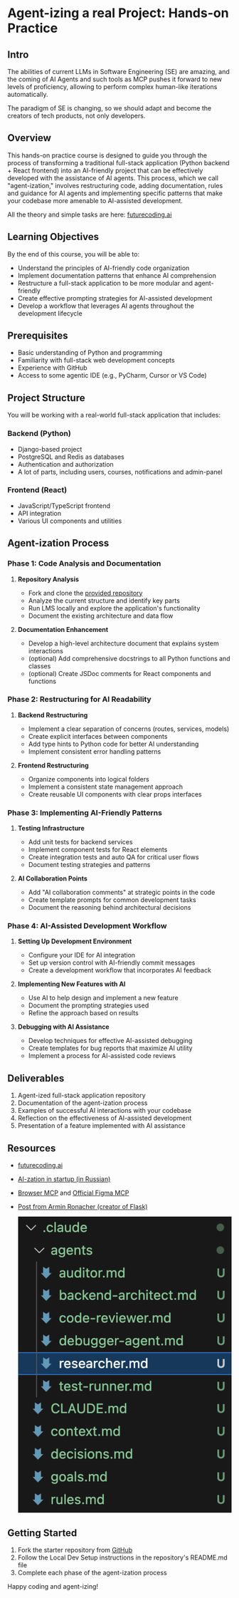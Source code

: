 # Agent-izing a real Project: Hands-on Practice

## Intro
The abilities of current LLMs in Software Engineering (SE) are amazing, and the coming of AI Agents and such tools as MCP pushes it forward to new levels of proficiency,
allowing to perform complex human-like iterations automatically.

The paradigm of SE is changing, so we should adapt and become the creators of tech products, not only developers.

## Overview
This hands-on practice course is designed to guide you through the process of transforming a traditional full-stack application (Python backend + React frontend) 
into an AI-friendly project that can be effectively developed with the assistance of AI agents. 
This process, which we call "agent-ization," involves restructuring code, 
adding documentation, rules and guidance for AI agents 
and implementing specific patterns that make your codebase more amenable to AI-assisted development.

All the theory and simple tasks are here: [futurecoding.ai](https://futurecoding.ai)


## Learning Objectives
By the end of this course, you will be able to:
- Understand the principles of AI-friendly code organization
- Implement documentation patterns that enhance AI comprehension
- Restructure a full-stack application to be more modular and agent-friendly
- Create effective prompting strategies for AI-assisted development
- Develop a workflow that leverages AI agents throughout the development lifecycle

## Prerequisites
- Basic understanding of Python and programming
- Familiarity with full-stack web development concepts
- Experience with GitHub
- Access to some agentic IDE (e.g., PyCharm, Cursor or VS Code)

## Project Structure
You will be working with a real-world full-stack application that includes:

### Backend (Python)
- Django-based project
- PostgreSQL and Redis as databases
- Authentication and authorization
- A lot of parts, including users, courses, notifications and admin-panel

### Frontend (React)
- JavaScript/TypeScript frontend
- API integration
- Various UI components and utilities

## Agent-ization Process

### Phase 1: Code Analysis and Documentation
1. **Repository Analysis**
   - Fork and clone the [provided repository](https://github.com/jetbrains-academy/lms)
   - Analyze the current structure and identify key parts
   - Run LMS locally and explore the application's functionality
   - Document the existing architecture and data flow

2. **Documentation Enhancement**
   - Develop a high-level architecture document that explains system interactions
   - (optional) Add comprehensive docstrings to all Python functions and classes
   - (optional) Create JSDoc comments for React components and functions

### Phase 2: Restructuring for AI Readability
1. **Backend Restructuring**
   - Implement a clear separation of concerns (routes, services, models)
   - Create explicit interfaces between components
   - Add type hints to Python code for better AI understanding
   - Implement consistent error handling patterns

2. **Frontend Restructuring**
   - Organize components into logical folders
   - Implement a consistent state management approach
   - Create reusable UI components with clear props interfaces

### Phase 3: Implementing AI-Friendly Patterns
1. **Testing Infrastructure**
   - Add unit tests for backend services
   - Implement component tests for React elements
   - Create integration tests and auto QA for critical user flows
   - Document testing strategies and patterns

2. **AI Collaboration Points**
   - Add "AI collaboration comments" at strategic points in the code
   - Create template prompts for common development tasks
   - Document the reasoning behind architectural decisions

### Phase 4: AI-Assisted Development Workflow
1. **Setting Up Development Environment**
   - Configure your IDE for AI integration
   - Set up version control with AI-friendly commit messages
   - Create a development workflow that incorporates AI feedback

2. **Implementing New Features with AI**
   - Use AI to help design and implement a new feature
   - Document the prompting strategies used
   - Refine the approach based on results

3. **Debugging with AI Assistance**
   - Develop techniques for effective AI-assisted debugging
   - Create templates for bug reports that maximize AI utility
   - Implement a process for AI-assisted code reviews

## Deliverables
1. Agent-ized full-stack application repository
2. Documentation of the agent-ization process
3. Examples of successful AI interactions with your codebase
4. Reflection on the effectiveness of AI-assisted development
5. Presentation of a feature implemented with AI assistance

## Resources
- [futurecoding.ai](https://futurecoding.ai)
- [AI-zation in startup (in Russian)](https://www.youtube.com/watch?v=YyJr8y4uLo8)
- [Browser MCP](https://www.youtube.com/watch?v=eD5SUj5qqgI) and [Official Figma MCP](https://www.youtube.com/watch?v=yO3Wr7DEWF0)
- [Post from Armin Ronacher (creator of Flask)](https://lucumr.pocoo.org/2025/6/12/agentic-coding/)

  ![Claude Agents Overview](./img/claude_agents.png)

## Getting Started
1. Fork the starter repository from [GitHub](https://github.com/jetbrains-academy/lms)
2. Follow the Local Dev Setup instructions in the repository's README.md file
3. Complete each phase of the agent-ization process

Happy coding and agent-izing!
